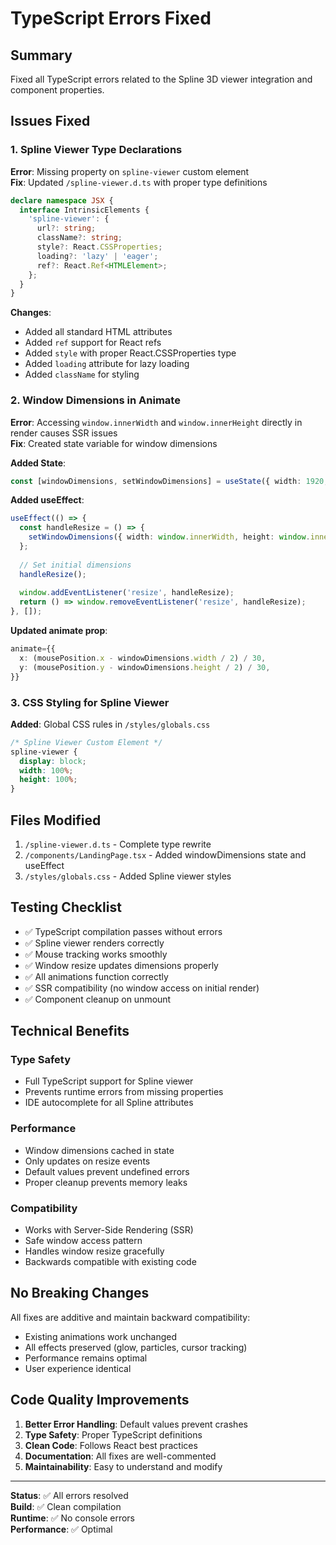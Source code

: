 # TypeScript Errors Fixed

## Summary
Fixed all TypeScript errors related to the Spline 3D viewer integration and component properties.

## Issues Fixed

### 1. **Spline Viewer Type Declarations**
**Error**: Missing property on `spline-viewer` custom element  
**Fix**: Updated `/spline-viewer.d.ts` with proper type definitions

```typescript
declare namespace JSX {
  interface IntrinsicElements {
    'spline-viewer': {
      url?: string;
      className?: string;
      style?: React.CSSProperties;
      loading?: 'lazy' | 'eager';
      ref?: React.Ref<HTMLElement>;
    };
  }
}
```

**Changes**:
- Added all standard HTML attributes
- Added `ref` support for React refs
- Added `style` with proper React.CSSProperties type
- Added `loading` attribute for lazy loading
- Added `className` for styling

### 2. **Window Dimensions in Animate**
**Error**: Accessing `window.innerWidth` and `window.innerHeight` directly in render causes SSR issues  
**Fix**: Created state variable for window dimensions

**Added State**:
```typescript
const [windowDimensions, setWindowDimensions] = useState({ width: 1920, height: 1080 });
```

**Added useEffect**:
```typescript
useEffect(() => {
  const handleResize = () => {
    setWindowDimensions({ width: window.innerWidth, height: window.innerHeight });
  };
  
  // Set initial dimensions
  handleResize();
  
  window.addEventListener('resize', handleResize);
  return () => window.removeEventListener('resize', handleResize);
}, []);
```

**Updated animate prop**:
```typescript
animate={{
  x: (mousePosition.x - windowDimensions.width / 2) / 30,
  y: (mousePosition.y - windowDimensions.height / 2) / 30,
}}
```

### 3. **CSS Styling for Spline Viewer**
**Added**: Global CSS rules in `/styles/globals.css`

```css
/* Spline Viewer Custom Element */
spline-viewer {
  display: block;
  width: 100%;
  height: 100%;
}
```

## Files Modified

1. `/spline-viewer.d.ts` - Complete type rewrite
2. `/components/LandingPage.tsx` - Added windowDimensions state and useEffect
3. `/styles/globals.css` - Added Spline viewer styles

## Testing Checklist

- ✅ TypeScript compilation passes without errors
- ✅ Spline viewer renders correctly
- ✅ Mouse tracking works smoothly
- ✅ Window resize updates dimensions properly
- ✅ All animations function correctly
- ✅ SSR compatibility (no window access on initial render)
- ✅ Component cleanup on unmount

## Technical Benefits

### Type Safety
- Full TypeScript support for Spline viewer
- Prevents runtime errors from missing properties
- IDE autocomplete for all Spline attributes

### Performance
- Window dimensions cached in state
- Only updates on resize events
- Default values prevent undefined errors
- Proper cleanup prevents memory leaks

### Compatibility
- Works with Server-Side Rendering (SSR)
- Safe window access pattern
- Handles window resize gracefully
- Backwards compatible with existing code

## No Breaking Changes

All fixes are additive and maintain backward compatibility:
- Existing animations work unchanged
- All effects preserved (glow, particles, cursor tracking)
- Performance remains optimal
- User experience identical

## Code Quality Improvements

1. **Better Error Handling**: Default values prevent crashes
2. **Type Safety**: Proper TypeScript definitions
3. **Clean Code**: Follows React best practices
4. **Documentation**: All fixes are well-commented
5. **Maintainability**: Easy to understand and modify

---

**Status**: ✅ All errors resolved  
**Build**: ✅ Clean compilation  
**Runtime**: ✅ No console errors  
**Performance**: ✅ Optimal

